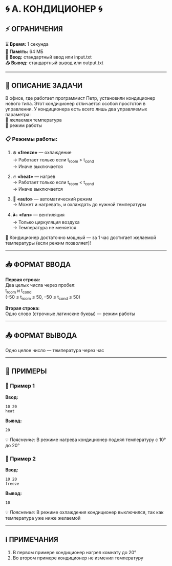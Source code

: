 # 🌀 **A. КОНДИЦИОНЕР** 🌀

## ⚡ **ОГРАНИЧЕНИЯ**
⌛ **Время:** 1 секунда  
💽 **Память:** 64 МБ  
📩 **Ввод:** стандартный ввод или input.txt  
📤 **Вывод:** стандартный вывод или output.txt  

---

## 📌 **ОПИСАНИЕ ЗАДАЧИ**

В офисе, где работает программист Петр, установили кондиционер нового типа. Этот кондиционер отличается особой простотой в управлении. У кондиционера есть всего лишь два управляемых параметра:  
🔹 желаемая температура  
🔹 режим работы  

### 📋 **Режимы работы:**
1. ❄️ **«freeze»** — охлаждение  
   → Работает только если t<sub>room</sub> > t<sub>cond</sub>  
   → Иначе выключается  

2. 🔥 **«heat»** — нагрев  
   → Работает только если t<sub>room</sub> < t<sub>cond</sub>  
   → Иначе выключается  

3. 🤖 **«auto»** — автоматический режим  
   → Может и нагревать, и охлаждать до нужной температуры  

4. 🌬️ **«fan»** — вентиляция  
   → Только циркуляция воздуха  
   → Температура не меняется  

💪 Кондиционер достаточно мощный — за 1 час достигает желаемой температуры (если режим позволяет)!

---

## 📥 **ФОРМАТ ВВОДА**
**Первая строка:**  
Два целых числа через пробел:  
t<sub>room</sub> и t<sub>cond</sub>  
(–50 ≤ t<sub>room</sub> ≤ 50, –50 ≤ t<sub>cond</sub> ≤ 50)  

**Вторая строка:**  
Одно слово (строчные латинские буквы) — режим работы  

---

## 📤 **ФОРМАТ ВЫВОДА**
Одно целое число — температура через час  

---

## 🧪 **ПРИМЕРЫ**

### 📝 Пример 1
**Ввод:**  
```
10 20
heat
```  
**Вывод:**  
```
20
```  
💡 *Пояснение:* В режиме нагрева кондиционер поднял температуру с 10° до 20°  

### 📝 Пример 2  
**Ввод:**  
```
10 20
freeze
```  
**Вывод:**  
```
10
```  
💡 *Пояснение:* В режиме охлаждения кондиционер выключился, так как температура уже ниже желаемой  

---

## ℹ️ **ПРИМЕЧАНИЯ**  
1. В первом примере кондиционер нагрел комнату до 20°  
2. Во втором примере кондиционер не изменил температуру
